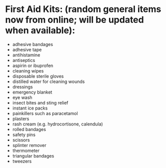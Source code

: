 # First Aid Kits: (random general items now from online; will be updated when available):
- adhesive bandages
- adhesive tape
- antihistamine
- antiseptics
- aspirin or ibuprofen
- cleaning wipes
- disposable sterile gloves
- distilled water for cleaning wounds
- dressings
- emergency blanket
- eye wash
- insect bites and sting relief
- instant ice packs
- painkillers such as paracetamol
- plasters
- rash cream (e.g. hydrocortisone, calendula)
- rolled bandages
- safety pins
- scissors
- splinter remover
- thermometer
- triangular bandages
- tweezers